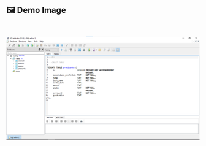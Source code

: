## 🖼 Demo Image 

<br>

![01](https://github.com/ArthurEstevan/Entra21_Class_Relational_Bank/blob/main/Class_02/01-DDL-Criar-Tabela-Praticantes/1.png)
